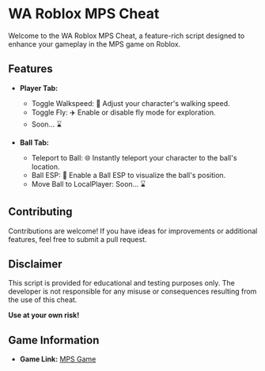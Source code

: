 # WA Roblox MPS Cheat

Welcome to the WA Roblox MPS Cheat, a feature-rich script designed to enhance your gameplay in the MPS game on Roblox.

## Features

- **Player Tab:**
  - Toggle Walkspeed: 🚶 Adjust your character's walking speed.
  - Toggle Fly: ✈️ Enable or disable fly mode for exploration.
  - Soon... ⌛️

- **Ball Tab:**
  - Teleport to Ball: 🌐 Instantly teleport your character to the ball's location.
  - Ball ESP: 👀 Enable a Ball ESP to visualize the ball's position.
  - Move Ball to LocalPlayer: Soon... ⌛️

## Contributing

Contributions are welcome! If you have ideas for improvements or additional features, feel free to submit a pull request.

## Disclaimer

This script is provided for educational and testing purposes only. The developer is not responsible for any misuse or consequences resulting from the use of this cheat.

**Use at your own risk!**

## Game Information

- **Game Link:** [MPS Game](https://www.roblox.com/games/13436905139/UPDATE-MPS-4-a-side)
